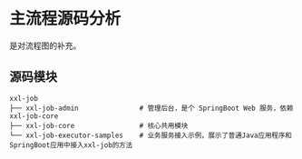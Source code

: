 # 主流程源码分析

是对流程图的补充。



## 源码模块

```
xxl-job
├── xxl-job-admin				# 管理后台，是个 SpringBoot Web 服务，依赖 xxl-job-core
├── xxl-job-core				# 核心共用模块
└── xxl-job-executor-samples	# 业务服务接入示例，展示了普通Java应用程序和SpringBoot应用中接入xxl-job的方法
```



